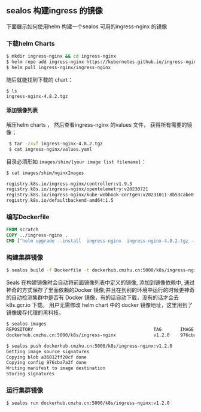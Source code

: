 ## sealos 构建ingress 的镜像

下面展示如何使用helm 构建一个sealos 可用的ingress-nginx 的镜像

### 下载helm Charts

```bash
$ mkdir ingress-nginx && cd ingress-nginx
$ helm repo add ingress-nginx https://kubernetes.github.io/ingress-nginx
$ helm pull ingress-nginx/ingress-nginx
```

随后就能找到下载的 chart：

```shell
$ ls
ingress-nginx-4.8.2.tgz
```

#### 添加镜像列表

解压helm charts ， 然后查看ingress-nginx 的values 文件， 获得所有需要的镜像；

```bash
 $ tar -zxvf ingress-nginx-4.8.2.tgz
 $ cat ingress-nginx/values.yaml  
```

目录必须形如 `images/shim/[your image list filename]`：

```bash
$ cat images/shim/nginxImages

registry.k8s.io/ingress-nginx/controller:v1.9.3
registry.k8s.io/ingress-nginx/opentelemetry:v20230721
registry.k8s.io/ingress-nginx/kube-webhook-certgen:v20231011-8b53cabe0
registry.k8s.io/defaultbackend-amd64:1.5

```

### 编写Dockerfile

```dockerfile
FROM scratch
COPY ../ingress-nginx .
CMD ["helm upgrade --install  ingress-nginx  ingress-nginx-4.8.2.tgz --namespace ingress-nginx --create-namespace"]
```

### 构建集群镜像

```bash
$ sealos build -f Dockerfile -t dockerhub.cmzhu.cn:5000/k8s/ingress-nginx:v1.2.0 .
```

Seals 在构建镜像时会自动将前面镜像列表中定义的镜像, 添加到镜像依赖中, 通过神奇的方式保存了里面依赖的Docker 镜像;并且在到别的环境中运行的时候更神奇的自动检测集群中是否有 Docker 镜像，有的话自动下载，没有的话才会去 k8s.gcr.io 下载。 用户无需修改 helm chart 中的 docker 镜像地址，这里用到了镜像缓存代理的黑科技。

```bash
$ sealos images
REPOSITORY                                             TAG       IMAGE ID       CREATED              SIZE
dockerhub.cmzhu.cn:5000/k8s/ingress-nginx              v1.2.0    976cba7a3f39   About a minute ago   135 MB

$ sealos push dockerhub.cmzhu.cn:5000/k8s/ingress-nginx:v1.2.0
Getting image source signatures
Copying blob a36012ff20cf done
Copying config 976cba7a3f done
Writing manifest to image destination
Storing signatures
```

### 运行集群镜像

```bash
$ sealos run dockerhub.cmzhu.cn:5000/k8s/ingress-nginx:v1.2.0
```

